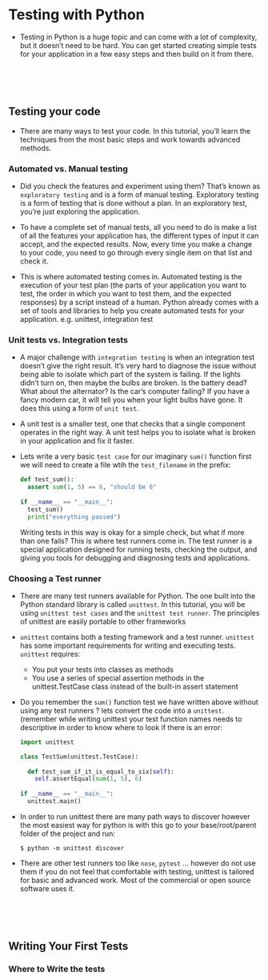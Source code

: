 # Testing with Python

- Testing in Python is a huge topic and can come with a lot of complexity, but it doesn’t need to be hard. You can get started creating simple tests for your application in a few easy steps and then build on it from there.

<br>
<br>
<br>

## Testing your code
 
- There are many ways to test your code. In this tutorial, you’ll learn the techniques from the most basic steps and work towards advanced methods.

### Automated vs. Manual testing 

- Did you check the features and experiment using them? That’s known as `exploratory testing` and is a form of manual testing. Exploratory testing is a form of testing that is done without a plan. In an exploratory test, you’re just exploring the application.

- To have a complete set of manual tests, all you need to do is make a list of all the features your application has, the different types of input it can accept, and the expected results. Now, every time you make a change to your code, you need to go through every single item on that list and check it.

- This is where automated testing comes in. Automated testing is the execution of your test plan (the parts of your application you want to test, the order in which you want to test them, and the expected responses) by a script instead of a human. Python already comes with a set of tools and libraries to help you create automated tests for your application. e.g. unittest, integration test

### Unit tests vs. Integration tests

- A major challenge with `integration testing` is when an integration test doesn’t give the right result. It’s very hard to diagnose the issue without being able to isolate which part of the system is failing. If the lights didn’t turn on, then maybe the bulbs are broken. Is the battery dead? What about the alternator? Is the car’s computer failing? If you have a fancy modern car, it will tell you when your light bulbs have gone. It does this using a form of `unit test`.

- A unit test is a smaller test, one that checks that a single component operates in the right way. A unit test helps you to isolate what is broken in your application and fix it faster.

- Lets write a very basic `test case` for our imaginary `sum()` function first we will need to create a file wtih the `test_filename` in the prefix:
  ```python
  def test_sum():
    assert sum(1, 5) == 6, "should be 6"
    
  if __name__ == "__main__":
    test_sum()
    print("everything passed")
  ```
  Writing tests in this way is okay for a simple check, but what if more than one fails? This is where test runners come in. The test runner is a special application designed for running tests, checking the output, and giving you tools for debugging and diagnosing tests and applications.
  
### Choosing a Test runner

- There are many test runners available for Python. The one built into the Python standard library is called `unittest`. In this tutorial, you will be using `unittest test cases` and the `unittest test runner`. The principles of unittest are easily portable to other frameworks

- `unittest` contains both a testing framework and a test runner. `unittest` has some important requirements for writing and executing tests. `unittest` requires:
  - You put your tests into classes as methods
  - You use a series of special assertion methods in the unittest.TestCase class instead of the built-in assert statement

- Do you remember the `sum()` function test we have written above without using any test runners ? lets convert the code into a `unittest`. (remember while writing unittest your test function names needs to descriptive in order to know where to look if there is an error:
  ```python
  import unittest
  
  class TestSum(unittest.TestCase):
    
    def test_sum_if_it_is_equal_to_six(self):
      self.assertEqual(sum(1, 5), 6)
      
  if __name__ == "__main__":
    unittest.main()
  ```
  
- In order to run unittest there are many path ways to discover however the most easiest way for python is with this go to your base/root/parent folder of the project and run:
  ```
  $ python -m unittest discover
  ```
  
- There are other test runners too like `nose`, `pytest` ... however do not use them if you do not feel that comfortable with testing, unittest is tailored for basic and advanced work. Most of the commercial or open source software uses it. 

<br>
<br>
<br>

## Writing Your First Tests


### Where to Write the tests


